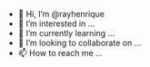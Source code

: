 - 👋 Hi, I’m @rayhenrique
- 👀 I’m interested in ...
- 🌱 I’m currently learning ...
- 💞️ I’m looking to collaborate on ...
- 📫 How to reach me ...

<!---
rayhenrique/rayhenrique is a ✨ special ✨ repository because its `README.md` (this file) appears on your GitHub profile.
You can click the Preview link to take a look at your changes.
--->